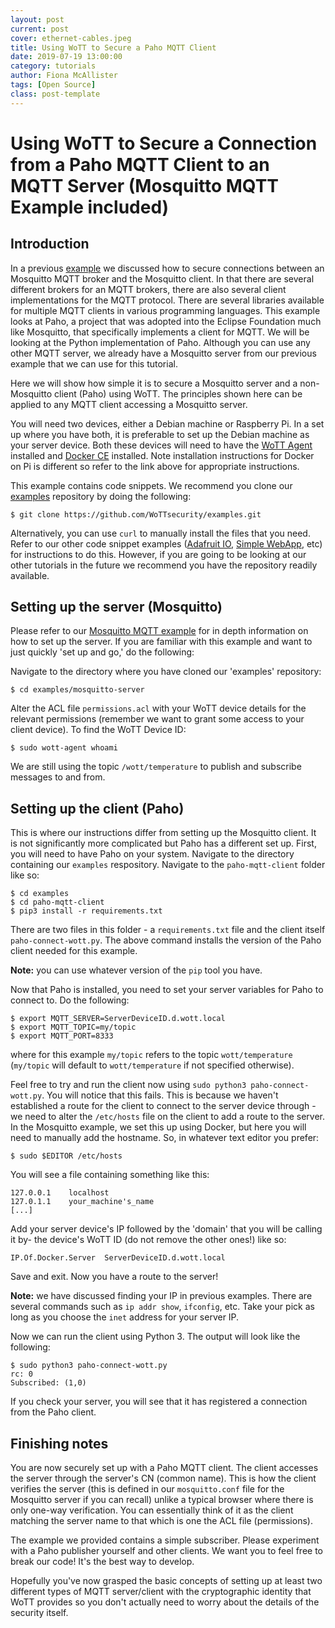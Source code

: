 ```yaml
---
layout: post
current: post
cover: ethernet-cables.jpeg
title: Using WoTT to Secure a Paho MQTT Client
date: 2019-07-19 13:00:00
category: tutorials
author: Fiona McAllister
tags: [Open Source]
class: post-template
---
```


# Using WoTT to Secure a Connection from a Paho MQTT Client to an MQTT Server (Mosquitto MQTT Example included)

## Introduction

In a previous [example]({{site.url}}/blog/tutorials/2019/07/15/mosquitto-mqtt) we discussed how to secure connections between an Mosquitto MQTT broker and the Mosquitto client. In that there are several different brokers for an MQTT brokers, there are also several client implementations for the MQTT protocol. There are several libraries available for multiple MQTT clients in various programming languages. This example looks at Paho, a project that was adopted into the Eclipse Foundation much like Mosquitto, that specifically implements a client for MQTT. We will be looking at the Python implementation of Paho. Although you can use any other MQTT server, we already have a Mosquitto server from our previous example that we can use for this tutorial.

Here we will show how simple it is to secure a Mosquitto server and a non-Mosquitto client (Paho) using WoTT. The principles shown here can be applied to any MQTT client accessing a Mosquitto server.

You will need two devices, either a Debian machine or Raspberry Pi. In a set up where you have both, it is preferable to set up the Debian machine as your server device. Both these devices will need to have the [WoTT Agent]({{site.url}}/documentation/getting-started) installed and [Docker CE](https://docs.docker.com/install/linux/docker-ce/debian/) installed. Note installation instructions for Docker on Pi is different so refer to the link above for appropriate instructions. 

This example contains code snippets. We recommend you clone our [examples](https://github.com/WoTTsecurity/examples) repository by doing the following:

```
$ git clone https://github.com/WoTTsecurity/examples.git
```
Alternatively, you can use `curl` to manually install the files that you need. Refer to our other code snippet examples ([Adafruit IO]({{site.url}}/blog/tutorials/2019/06/27/adafruit-io), [Simple WebApp]({{site.url}}/blog/tutorials/2019/06/16/simple-webapp), etc) for instructions to do this. However, if you are going to be looking at our other tutorials in the future we recommend you have the repository readily available.

## Setting up the server (Mosquitto)

Please refer to our [Mosquitto MQTT example](({{site.url}}/blog/tutorials/2019/07/15/mosquitto-mqtt)) for in depth information on how to set up the server. If you are familiar with this example and want to just quickly 'set up and go,' do the following:
 
Navigate to the directory where you have cloned our 'examples' repository:

```
$ cd examples/mosquitto-server
```

Alter the ACL file `permissions.acl` with your WoTT device details for the relevant permissions (remember we want to grant some access to your client device). To find the WoTT Device ID:

```
$ sudo wott-agent whoami
```

We are still using the topic `/wott/temperature` to publish and subscribe messages to and from.

## Setting up the client (Paho)

This is where our instructions differ from setting up the Mosquitto client. It is not significantly more complicated but Paho has a different set up. First, you will need to have Paho on your system.
Navigate to the directory containing our `examples` respository. Navigate to the `paho-mqtt-client` folder like so:

```
$ cd examples
$ cd paho-mqtt-client
$ pip3 install -r requirements.txt
```

There are two files in this folder - a `requirements.txt` file and the client itself `paho-connect-wott.py`. The above command installs the version of the Paho client needed for this example. 

**Note:** you can use whatever version of the `pip` tool you have.

Now that Paho is installed, you need to set your server variables for Paho to connect to. Do the following:

```
$ export MQTT_SERVER=ServerDeviceID.d.wott.local
$ export MQTT_TOPIC=my/topic
$ export MQTT_PORT=8333 
```
where for this example `my/topic` refers to the topic `wott/temperature` (`my/topic` will default to `wott/temperature` if not specified otherwise).

Feel free to try and run the client now using `sudo python3 paho-connect-wott.py`. You will notice that this fails. 
This is because we haven't established a route for the client to connect to the server device through - we need to alter the `/etc/hosts` file on the client to add a route to the server. In the Mosquitto example, we set this up using Docker, but here you will need to manually add the hostname. So, in whatever text editor you prefer:

```
$ sudo $EDITOR /etc/hosts
```

You will see a file containing something like this:

```
127.0.0.1    localhost
127.0.1.1    your_machine's_name
[...]
```
Add your server device's IP followed by the 'domain' that you will be calling it by- the device's WoTT ID (do not remove the other ones!) like so:

```
IP.Of.Docker.Server  ServerDeviceID.d.wott.local
```

Save and exit. Now you have a route to the server!

**Note:** we have discussed finding your IP in previous examples. There are several commands such as `ip addr show`, `ifconfig`, etc. Take your pick as long as you choose the `inet` address for your server IP.

Now we can run the client using Python 3. The output will look like the following:

```
$ sudo python3 paho-connect-wott.py
rc: 0
Subscribed: (1,0)
```

If you check your server, you will see that it has registered a connection from the Paho client. 

## Finishing notes

You are now securely set up with a Paho MQTT client. The client accesses the server through the server's CN (common name). This is how the client verifies the server (this is defined in our `mosquitto.conf` file for the Mosquitto server if you can recall) unlike a typical browser where there is only one-way verification. You can essentially think of it as the client matching the server name to that which is one the ACL file (permissions). 

The example we provided contains a simple subscriber. Please experiment with a Paho publisher yourself and other clients. We want you to feel free to break our code! It's the best way to develop. 

Hopefully you've now grasped the basic concepts of setting up at least two different types of MQTT server/client with the cryptographic identity that WoTT provides so you don't actually need to worry about the details of the security itself.
